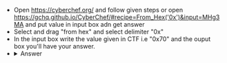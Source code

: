 - Open https://cyberchef.org/ and follow given steps or open https://gchq.github.io/CyberChef/#recipe=From_Hex('0x')&input=MHg3MA and put value in input box adn get answer
- Select and drag "from hex" and select delimiter "0x"
- In the input box write the value given in CTF i.e "0x70" and the ouput box you'll have your answer.
- <details> 
  <summary>Answer</summary>
   A1: p
</details>
